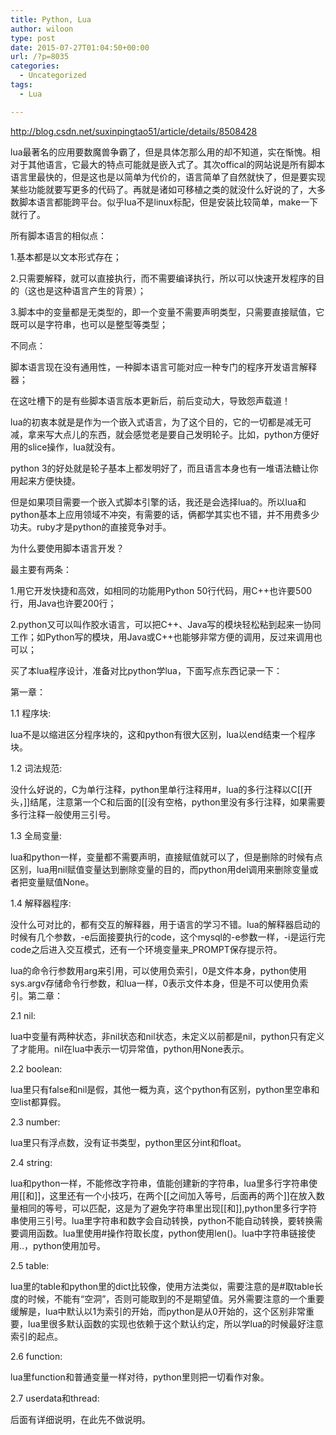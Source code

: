 ```yaml
---
title: Python, Lua
author: wiloon
type: post
date: 2015-07-27T01:04:50+00:00
url: /?p=8035
categories:
  - Uncategorized
tags:
  - Lua

---
```

http://blog.csdn.net/suxinpingtao51/article/details/8508428



lua最著名的应用要数魔兽争霸了，但是具体怎那么用的却不知道，实在惭愧。相对于其他语言，它最大的特点可能就是嵌入式了。其次offical的网站说是所有脚本语言里最快的，但是这也是以简单为代价的，语言简单了自然就快了，但是要实现某些功能就要写更多的代码了。再就是诸如可移植之类的就没什么好说的了，大多数脚本语言都能跨平台。似乎lua不是linux标配，但是安装比较简单，make一下就行了。

所有脚本语言的相似点：

1.基本都是以文本形式存在；

2.只需要解释，就可以直接执行，而不需要编译执行，所以可以快速开发程序的目的（这也是这种语言产生的背景）；

3.脚本中的变量都是无类型的，即一个变量不需要声明类型，只需要直接赋值，它既可以是字符串，也可以是整型等类型；

不同点：

脚本语言现在没有通用性，一种脚本语言可能对应一种专门的程序开发语言解释器；

在这吐槽下的是有些脚本语言版本更新后，前后变动大，导致怨声载道！



lua的初衷本就是是作为一个嵌入式语言，为了这个目的，它的一切都是减无可减，拿来写大点儿的东西，就会感觉老是要自己发明轮子。比如，python方便好用的slice操作，lua就没有。
  
python 3的好处就是轮子基本上都发明好了，而且语言本身也有一堆语法糖让你用起来方便快捷。
  
但是如果项目需要一个嵌入式脚本引擎的话，我还是会选择lua的。所以lua和python基本上应用领域不冲突，有需要的话，俩都学其实也不错，并不用费多少功夫。ruby才是python的直接竞争对手。



为什么要使用脚本语言开发？

最主要有两条：

1.用它开发快捷和高效，如相同的功能用Python 50行代码，用C++也许要500行，用Java也许要200行；

2.python又可以叫作胶水语言，可以把C++、Java写的模块轻松粘到起来一协同工作；如Python写的模块，用Java或C++也能够非常方便的调用，反过来调用也可以；
  
买了本lua程序设计，准备对比python学lua，下面写点东西记录一下：
  
第一章：
  
1.1 程序块:
  
lua不是以缩进区分程序块的，这和python有很大区别，lua以end结束一个程序块。
  
1.2 词法规范:
  
没什么好说的，C为单行注释，python里单行注释用#，lua的多行注释以C[[开头，]]结尾，注意第一个C和后面的[[没有空格，python里没有多行注释，如果需要多行注释一般使用三引号。
  
1.3 全局变量:
  
lua和python一样，变量都不需要声明，直接赋值就可以了，但是删除的时候有点区别，lua用nil赋值变量达到删除变量的目的，而python用del调用来删除变量或者把变量赋值None。
  
1.4 解释器程序:
  
没什么可对比的，都有交互的解释器，用于语言的学习不错。lua的解释器启动的时候有几个参数，-e后面接要执行的code，这个mysql的-e参数一样，-i是运行完code之后进入交互模式，还有一个环境变量来_PROMPT保存提示符。
  
lua的命令行参数用arg来引用，可以使用负索引，0是文件本身，python使用sys.argv存储命令行参数，和lua一样，0表示文件本身，但是不可以使用负索引。第二章：
  
2.1 nil:
  
lua中变量有两种状态，非nil状态和nil状态，未定义以前都是nil，python只有定义了才能用。nil在lua中表示一切异常值，python用None表示。
  
2.2 boolean:
  
lua里只有false和nil是假，其他一概为真，这个python有区别，python里空串和空list都算假。
  
2.3 number:
  
lua里只有浮点数，没有证书类型，python里区分int和float。
  
2.4 string:
  
lua和python一样，不能修改字符串，值能创建新的字符串，lua里多行字符串使用[[和]]，这里还有一个小技巧，在两个[[之间加入等号，后面再的两个]]在放入数量相同的等号，可以匹配，这是为了避免字符串里出现[[和]],python里多行字符串使用三引号。lua里字符串和数字会自动转换，python不能自动转换，要转换需要调用函数。lua里使用#操作符取长度，python使用len()。lua中字符串链接使用..，python使用加号。
  
2.5 table:
  
lua里的table和python里的dict比较像，使用方法类似，需要注意的是#取table长度的时候，不能有“空洞”，否则可能取到的不是期望值。另外需要注意的一个重要缓解是，lua中默认以1为索引的开始，而python是从0开始的，这个区别非常重要，lua里很多默认函数的实现也依赖于这个默认约定，所以学lua的时候最好注意索引的起点。
  
2.6 function:
  
lua里function和普通变量一样对待，python里则把一切看作对象。
  
2.7 userdata和thread:
  
后面有详细说明，在此先不做说明。